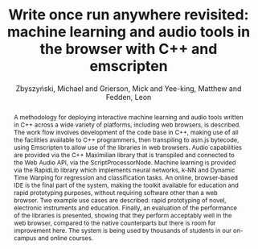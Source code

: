 --- 
title: "Write once run anywhere revisited: machine learning and audio tools in the browser with C++ and emscripten" 
abstract: "A methodology for deploying interactive machine learning and audio tools written in C++ across a wide variety of platforms, including web browsers, is described. The work flow involves development of the code base in C++, making use of all the facilities available to C++ programmers, then transpiling to asm.js bytecode, using Emscripten to allow use of the libraries in web browsers. Audio capabilities are provided via the C++ Maximilian library that is transpiled and connected to the Web Audio API, via the ScriptProcessorNode. Machine learning is provided via the RapidLib library which implements neural networks, k-NN and Dynamic Time Warping for regression and classification tasks. An online, browser-based IDE is the final part of the system, making the toolkit available for education and rapid prototyping purposes, without requiring software other than a web browser. Two example use cases are described: rapid prototyping of novel, electronic instruments and education. Finally, an evaluation of the performance of the libraries is presented, showing that they perform acceptably well in the web browser, compared to the native counterparts but there is room for improvement here. The system is being used by thousands of students in our on-campus and online courses." 
address: "London" 
author: "Zbyszyński, Michael and Grierson, Mick and Yee-king, Matthew and Fedden, Leon"
webAuthor: "Michael Zbyszyński, Mick Grierson, Matthew Yee-king, Leon Fedden" 
booktitle: "Proceedings of the International Web Audio Conference" 
editor: "Thalmann, Florian and Ewert, Sebastian" 
month: "Proceedings of the International Web Audio Conference"
pages: "undefined" 
publisher: "Queen Mary University of London" 
series: "WAC '17"
type: "Paper"  
year: "2017" 
id: "2017_18" 
tags: year2017
media: https://youtu.be/mo6VKewheGU?t=4643 
pdflink: /_data/papers/pdf/2017/2017_18.pdf
ISSN: 2663-5844
---